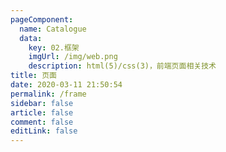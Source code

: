 ```yaml
---
pageComponent:
  name: Catalogue
  data:
    key: 02.框架
    imgUrl: /img/web.png
    description: html(5)/css(3)，前端页面相关技术
title: 页面
date: 2020-03-11 21:50:54
permalink: /frame
sidebar: false
article: false
comment: false
editLink: false
---
```

